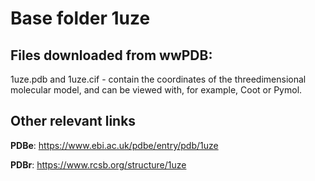 # Base folder 1uze

## Files downloaded from wwPDB:

1uze.pdb and 1uze.cif - contain the coordinates of the threedimensional molecular model, and can be viewed with, for example, Coot or Pymol.


## Other relevant links 
**PDBe**:  https://www.ebi.ac.uk/pdbe/entry/pdb/1uze
 
**PDBr**: https://www.rcsb.org/structure/1uze 
